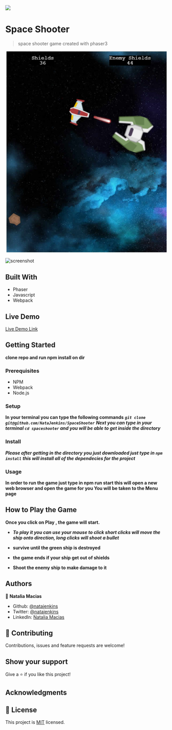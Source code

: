 ![](https://img.shields.io/badge/Microverse-blueviolet)

# Space Shooter

> space shooter game created with phaser3

![screenshot](./Screenshot_4.jpg)

![screenshot]()

## Built With

- Phaser
- Javascript
- Webpack

## Live Demo

[Live Demo Link](https://natajenkins.github.io/SpaceShooter/)

## Getting Started

**clone repo and run npm install on dir**

### Prerequisites

- NPM
- Webpack
- Node.js

### Setup

**In your terminal you can type the following commands**
**_`git clone git@github.com/NataJenkins/SpaceShooter`_**
**_Next you can type in your terminal `cd spaceshooter` and you will be able to get inside the directory_**

### Install

**_Please after getting in the directory you just downloaded just type in `npm install`_**
**_this will install all of the dependecies for the project_**

### Usage

**In order to run the game just type in npm run start this will open a new web browser and open the game for you You will be taken to the Menu page**

## How to Play the Game

**Once you click on Play , the game will start.**

- **_To play it you can use your mouse to click short clicks will move the ship onto direction, long clicks will shoot a bullet_**

- **survive until the green ship is destroyed**

- **the game ends if your ship get out of shields**

- **Shoot the enemy ship to make damage to it**

## Authors

👤 **Natalia Macias**

- Github: [@natajenkins](https://github.com/natajenkins)
- Twitter: [@natajenkins](https://twitter.com/natajenkins)
- LinkedIn: [Natalia Macias](https://www.linkedin.com/in/Natalia-macias/)

## 🤝 Contributing

Contributions, issues and feature requests are welcome!

## Show your support

Give a ⭐️ if you like this project!

## Acknowledgments

## 📝 License

This project is [MIT](https://github.com/cvilla714/javascriptcapstone/blob/development/LICENSE) licensed.
